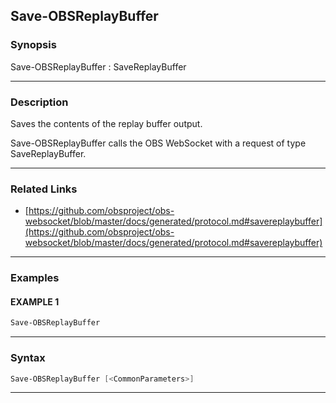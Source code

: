 Save-OBSReplayBuffer
--------------------
### Synopsis
Save-OBSReplayBuffer : SaveReplayBuffer

---
### Description

Saves the contents of the replay buffer output.


Save-OBSReplayBuffer calls the OBS WebSocket with a request of type SaveReplayBuffer.

---
### Related Links
* [https://github.com/obsproject/obs-websocket/blob/master/docs/generated/protocol.md#savereplaybuffer](https://github.com/obsproject/obs-websocket/blob/master/docs/generated/protocol.md#savereplaybuffer)



---
### Examples
#### EXAMPLE 1
```PowerShell
Save-OBSReplayBuffer
```

---
### Syntax
```PowerShell
Save-OBSReplayBuffer [<CommonParameters>]
```
---
